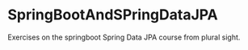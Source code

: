# SpringBootAndSPringDataJPA
Exercises on the springboot Spring Data JPA course from plural sight. 
